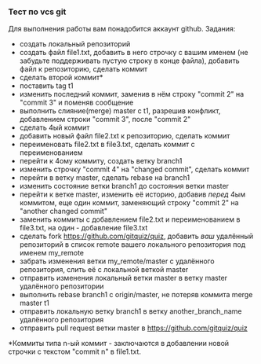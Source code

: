 ### Тест по vcs git
Для выполнения работы вам понадобится аккаунт github.
Задания:

- создать локальный репозиторий
- создать файл file1.txt, добавить в него строчку с вашим именем (не забудьте поддерживать пустую строку в конце файла), добавить файл к репозиторию, сделать коммит
- сделать второй коммит*
- поставить tag t1
- изменить последний коммит, заменив в нём строку "commit 2" на "commit 3" и поменяв сообщение
- выполнить слияние(merge) master c t1, разрешив конфликт, добавлением строки "commit 3", после "commit 2"
- сделать 4ый коммит
- добавить новый файл file2.txt к репозиторию, сделать коммит
- переименовать file2.txt в file3.txt, сделать коммит с переименованием
- перейти к 4ому коммиту, создать ветку branch1
- изменить строчку "commit 4" на "changed commit", сделать коммит
- перейти в ветку master, сделать rebase на branch1
- изменить состояние ветки branch1 до состояния ветки master
- перейти к ветке master, изменить её историю, добавив *перед* 4ым коммитом, еще один коммит, заменяющий строку "commit 2" на "another changed commit"
- заменить коммиты с добавлением file2.txt и переименованием в file3.txt, на один - добавление file3.txt
- сделать fork https://github.com/gitquiz/quiz, добавить *ваш* удалённый репозиторий в список remote вашего локального репозитория под именем my_remote
- забрать изменения ветки my_remote/master с удалённого репозитория, слить её с локальной веткой master
- отправить изменения локальный ветки master в ветку master удалённого репозитории
- выполнить rebase branch1 с origin/master, не потеряв коммита merge master t1 
- отправить локальную ветку branch1 в ветку another_branch_name удалённого репозитория
- отправить pull request ветки master в https://github.com/gitquiz/quiz

*Коммиты типа n-ый коммит - заключаются в добавлении новой строчки с текстом "commit n" в file1.txt.
